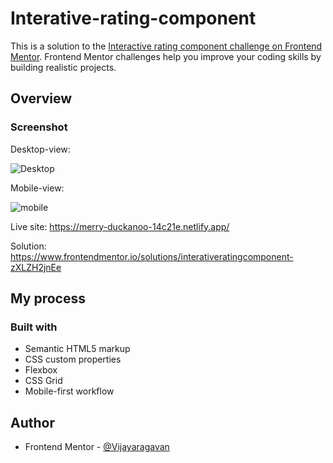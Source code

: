 # Interative-rating-component

This is a solution to the [Interactive rating component challenge on Frontend Mentor](https://www.frontendmentor.io/challenges/interactive-rating-component-koxpeBUmI). Frontend Mentor challenges help you improve your coding skills by building realistic projects. 

## Overview

### Screenshot
Desktop-view:

![Desktop](https://user-images.githubusercontent.com/95960286/192663445-53734365-8738-4349-bc99-fe8be0cd53b2.png)

Mobile-view:

![mobile](https://user-images.githubusercontent.com/95960286/192663527-439cef5c-5af5-4e05-886a-cc22535050ac.png)

Live site: https://merry-duckanoo-14c21e.netlify.app/

Solution: https://www.frontendmentor.io/solutions/interativeratingcomponent-zXLZH2jnEe

## My process

### Built with

- Semantic HTML5 markup
- CSS custom properties
- Flexbox
- CSS Grid
- Mobile-first workflow

## Author

- Frontend Mentor - [@Vijayaragavan](https://www.frontendmentor.io/profile/vijayaragavankts)
